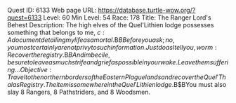 Quest ID: 6133
Web page URL: https://database.turtle-wow.org/?quest=6133
Level: 60
Min Level: 54
Race: 178
Title: The Ranger Lord's Behest
Description: The high elves of the Quel'Lithien lodge possesses something that belongs to me, $c: A document detailing my life as a mortal.$B$BBefore you ask; no, you most certainly are not privy to such information. Just do as I tell you, worm: Recover the registry.$B$BAnd imbecile, be sure to leave as much strife and grief as possible in your wake. Leave them suffering...
Objective: Travel to the northern borders of the Eastern Plaguelands and recover the Quel'Thalas Registry. The item is somewhere in the Quel'Lithien lodge.$B$BYou must also slay 8 Rangers, 8 Pathstriders, and 8 Woodsmen.
